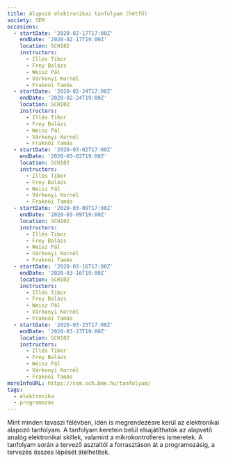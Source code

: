 ```yaml
---
title: Alapozó elektronikai tanfolyam (hétfő)
society: SEM
occasions:
  - startDate: '2020-02-17T17:00Z'
    endDate: '2020-02-17T19:00Z'
    location: SCH102
    instructors:
      - Illés Tibor
      - Frey Balázs
      - Weisz Pál
      - Várkonyi Kornél
      - Fraknói Tamás
  - startDate: '2020-02-24T17:00Z'
    endDate: '2020-02-24T19:00Z'
    location: SCH102
    instructors:
      - Illés Tibor
      - Frey Balázs
      - Weisz Pál
      - Várkonyi Kornél
      - Fraknói Tamás
  - startDate: '2020-03-02T17:00Z'
    endDate: '2020-03-02T19:00Z'
    location: SCH102
    instructors:
      - Illés Tibor
      - Frey Balázs
      - Weisz Pál
      - Várkonyi Kornél
      - Fraknói Tamás
  - startDate: '2020-03-09T17:00Z'
    endDate: '2020-03-09T19:00Z'
    location: SCH102
    instructors:
      - Illés Tibor
      - Frey Balázs
      - Weisz Pál
      - Várkonyi Kornél
      - Fraknói Tamás
  - startDate: '2020-03-16T17:00Z'
    endDate: '2020-03-16T19:00Z'
    location: SCH102
    instructors:
      - Illés Tibor
      - Frey Balázs
      - Weisz Pál
      - Várkonyi Kornél
      - Fraknói Tamás
  - startDate: '2020-03-23T17:00Z'
    endDate: '2020-03-23T19:00Z'
    location: SCH102
    instructors:
      - Illés Tibor
      - Frey Balázs
      - Weisz Pál
      - Várkonyi Kornél
      - Fraknói Tamás
moreInfoURL: https://sem.sch.bme.hu/tanfolyam/
tags:
  - elektronika
  - programozás
---
```


Mint minden tavaszi félévben, idén is megrendezésre kerül az elektronikai alapozó tanfolyam. A tanfolyam keretein belül elsajátíthatók az alapvető analóg elektronikai skillek, valamint a mikrokontrolleres ismeretek. A tanfolyam során a tervező asztaltól a forrasztáson át a programozásig, a tervezés összes lépését átélhetitek.
